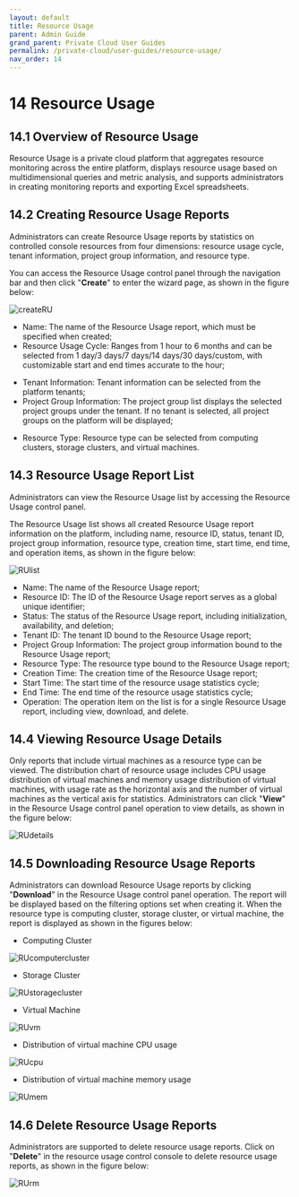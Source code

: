 ```yaml
---
layout: default
title: Resource Usage
parent: Admin Guide
grand_parent: Private Cloud User Guides
permalink: /private-cloud/user-guides/resource-usage/
nav_order: 14
---
```

# 14 Resource Usage

## 14.1 Overview of Resource Usage

Resource Usage is a private cloud platform that aggregates resource monitoring across the entire platform, displays resource usage based on multidimensional queries and metric analysis, and supports administrators in creating monitoring reports and exporting Excel spreadsheets.

## 14.2 Creating Resource Usage Reports

Administrators can create Resource Usage reports by statistics on controlled console resources from four dimensions: resource usage cycle, tenant information, project group information, and resource type.

You can access the Resource Usage control panel through the navigation bar and then click "**Create**" to enter the wizard page, as shown in the figure below:

![createRU](../images/adminguide/createRU.png)

* Name: The name of the Resource Usage report, which must be specified when created;
* Resource Usage Cycle: Ranges from 1 hour to 6 months and can be selected from 1 day/3 days/7 days/14 days/30 days/custom, with customizable start and end times accurate to the hour;
- Tenant Information: Tenant information can be selected from the platform tenants;
- Project Group Information: The project group list displays the selected project groups under the tenant. If no tenant is selected, all project groups on the platform will be displayed;
* Resource Type: Resource type can be selected from computing clusters, storage clusters, and virtual machines.

## 14.3 Resource Usage Report List

Administrators can view the Resource Usage list by accessing the Resource Usage control panel.

The Resource Usage list shows all created Resource Usage report information on the platform, including name, resource ID, status, tenant ID, project group information, resource type, creation time, start time, end time, and operation items, as shown in the figure below:

![RUlist](../images/adminguide/RUlist.png)

- Name: The name of the Resource Usage report;
- Resource ID: The ID of the Resource Usage report serves as a global unique identifier;
- Status: The status of the Resource Usage report, including initialization, availability, and deletion;
- Tenant ID: The tenant ID bound to the Resource Usage report;
- Project Group Information: The project group information bound to the Resource Usage report;
- Resource Type: The resource type bound to the Resource Usage report;
- Creation Time: The creation time of the Resource Usage report;
- Start Time: The start time of the resource usage statistics cycle;
- End Time: The end time of the resource usage statistics cycle;
- Operation: The operation item on the list is for a single Resource Usage report, including view, download, and delete.

## 14.4 Viewing Resource Usage Details

Only reports that include virtual machines as a resource type can be viewed. The distribution chart of resource usage includes CPU usage distribution of virtual machines and memory usage distribution of virtual machines, with usage rate as the horizontal axis and the number of virtual machines as the vertical axis for statistics. Administrators can click "**View**" in the Resource Usage control panel operation to view details, as shown in the figure below:

![RUdetails](../images/adminguide/RUdetails.png)

## 14.5 Downloading Resource Usage Reports

Administrators can download Resource Usage reports by clicking "**Download**" in the Resource Usage control panel operation. The report will be displayed based on the filtering options set when creating it. When the resource type is computing cluster, storage cluster, or virtual machine, the report is displayed as shown in the figures below:

* Computing Cluster

![RUcomputercluster](../images/adminguide/RUcomputercluster.png)

* Storage Cluster

![RUstoragecluster](../images/adminguide/RUstoragecluster.png)

* Virtual Machine

![RUvm](../images/adminguide/RUvm.png)

* Distribution of virtual machine CPU usage

![RUcpu](../images/adminguide/RUcpu.png)

* Distribution of virtual machine memory usage

![RUmem](../images/adminguide/RUmem.png)

## 14.6 Delete Resource Usage Reports

Administrators are supported to delete resource usage reports. Click on "**Delete**" in the resource usage control console to delete resource usage reports, as shown in the figure below:

![RUrm](../images/adminguide/RUrm.png)

